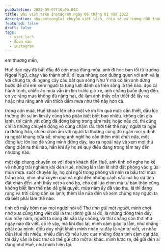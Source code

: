 ```yaml
---
pubDatetime: 2022-09-07T10:00:00Z
title: Bài viết trên Instagram ngày 06 tháng 01 năm 2022
description: nhavantuonglai chuyên viết lách, chia sẻ và hướng dẫn thuần thục khi thực hành viết lách qua những bài chia sẻ trên Instagram chính thức.
featured: false
draft: false
tags:
  - viet lach
  - doan van
  - instagram
---
```


em thương mến,

Huế dạo này đã bắt đầu đổ cơn mưa đúng mùa. anh đi học ban tối từ trường Ngoại Ngữ, chạy vào thành phố, đi qua những con đường quen với anh và lạ với chúng ta, đi ngang cây cầu bắt qua sông Như Ý mà có lần anh dừng bước để chỉ em xem người ta tung lưới đánh cá trên sông là thế nào. dọc cả hành trình, chiếc áo mưa vẫn im lìm trước giỏ xe, anh chẳng buồn đụng đến. có vẻ rằng mưa không đủ nặng hạt, đủ làm anh thấy cần thiết để lấy ra; hoặc như rằng anh vẫn thích dầm mưa như thế này hơn cả.

trong cơn mưa, Huế khoác lên cho một vẻ im lìm quá mức cần thiết, dẫu lúc thường thì sự im lìm ấy cũng khó phân biệt biết bao nhiêu. không cần giá lạnh, thì cảnh vật cũng đã đóng băng trong tầm mắt; hoặc nếu có, thì cũng chỉ là những chuyển động vô cùng chậm rãi. thời tiết thế này, người ta ngại ra đường hẳn, chiếc chăn ấm với người ta thương cũng đủ ngăn mọi ý định ra ngoài khung cửa sổ; nhưng anh nghĩ họ cần thêm một chút nữa, một động lực lớn lao để vùng mình đứng dậy, lao ra ngoài này và xem mọi thứ đang diễn ra thế nào, hẳn khi ấy họ sẽ quý điều đang trong tầm tay đến nhường nào.

một dịp chung chuyến xe với đoàn khách đến Huế, anh tình cờ nghe họ kể về những trải nghiệm khi đến Huế, những lần lầm lỡ nhỡ đặt phòng vào giữa mùa mưa. suốt chuyến ấy, họ chỉ ngồi trong phòng và nhìn ra bầu trời mưa trắng xóa, nhìn như xuyên qua và nghĩ đến những cảnh sắc mà họ dự tính đặt chân đến. anh thấy xót xa cho họ, cho cái lựa chọn mà tự bản thân cũng không biết làm thế nào để giải quyết. mùa năm ấy đã vào thu, lá thì đang rụng và trời cũng dần se lạnh; thêm lần nữa đến và xem chừng nay người ta đã biết phải làm thế nào.

tình cờ mấy hôm nay mọi người nói về _Thư tình gửi một người_, mình chợt nhớ xưa cũng từng viết đôi lá thư (tình) gửi ai đó, là những dòng trên đây. sau mấy năm, người ta cũng đã sắp lấy chồng, và thư chẳng còn thơ như ngày nào đã viết. có lẽ vậy, mà khi đọc lại, mình cảm giác lạ lẫm, như chẳng phải của mình. điều duy nhất khiến mình nhận ra đây là văn tự viết, vì nhắc đến Huế rất nhiều, nhiều đến độ nếu lược qua những đoạn tình cảm dạt dào, thì đây vẫn là bức thư có thể gửi cho một ai khác. mình lược ra, để gửi đến ai đang nhớ Huế, như mình hiện tại.
